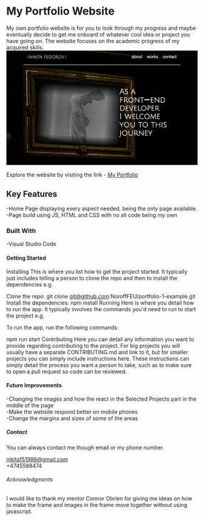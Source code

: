 <h1>My Portfolio Website</h1>

My own portfolio website is for you to look through my progress and maybe eventually decide to get me onboard of whatever cool idea or project you have going on. The website focuses on the academic progress of my acquired skills.
<br>
![Image of the upper part of the website](./images/portfolio-img.jpg)

Explore the website by visiting the link - [My Portfolio](https://nikitas-portfolio.netlify.app/)

<h2>Key Features</h2>
-Home Page displaying every aspect needed, being the only page available.
<br>
-Page build using JS, HTML and CSS with no all code being my own

<h3>Built With</h3>
-Visual Studio Code

<h4>Getting Started</h4>
Installing
This is where you list how to get the project started. It typically just includes telling a person to clone the repo and then to install the dependencies e.g.

Clone the repo:
git clone git@github.com:NoroffFEU/portfolio-1-example.git
Install the dependencies:
npm install
Running
Here is where you detail how to run the app. It typically involves the commands you'd need to run to start the project e.g.

To run the app, run the following commands:

npm run start
Contributing
Here you can detail any information you want to provide regarding contributing to the project. For big projects you will usually have a separate CONTRIBUTING.md and link to it, but for smaller projects you can simply include instructions here. These instructions can simply detail the process you want a person to take, such as to make sure to open a pull request so code can be reviewed.

<h4>Future Improvements</h4>
-Changing the images and how the react in the Selected Projects part in the middle of the page
<br>
-Make the website respond better on mobile phones
<br>
-Change the margins and sizes of some of the areas

<h5>Contact</h5>
You can always contact me though email or my phone number.

nikita151998@gmail.com
<br>
+4745588474

<h6>Acknowledgments</h6>
I would like to thank my mentor Connor Obrien for giving me ideas on how to make the frame and images in the frame move together without using javascript.
